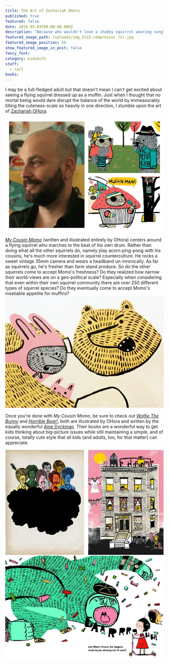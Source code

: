 ```yaml
---
title: The Art of Zachariah OHora
published: true
featured: false
date: 2016-05-03T09:00:00.000Z
description: "Because who wouldn't love a chubby squirrel wearing sunglasses?"
featured_image_path: /uploads/img_5115-compressor (1).jpg
featured_image_position: 50
show_featured_image_in_post: false
fancy_font:
category: kidsmith
staff:
  - carl
books:
---
```



I may be a full-fledged adult but that doesn't mean I can't get excited about seeing a flying squirrel dressed up as a muffin. Just when I thought that no mortal being would dare disrupt the balance of the world by immeasurably tilting the cuteness-scale so heavily in one direction, I stumble upon the art of&nbsp;[Zachariah OHora](http://www.zohora.com). &nbsp;

![full-img](/uploads/versions/recbmark-01-compressor---x----850-607x---.jpg)

[*My Cousin Momo*](http://www.brooklinebooksmith-shop.com/book/9780803740112)&nbsp;(written and illustrated entirely by OHora) centers around a flying squirrel who marches to the beat of his own drum. Rather than doing what all the other squirrels do, namely play acorn ping-pong with his cousins, he's much more interested in squirrel counterculture. He rocks a sweet vintage 35mm camera and wears a headband un-inronically. As far as squirrels go, he's fresher than farm stand produce. So do the other squirrels come to accept Momo's freshness? Do they realized how narrow their world-views are on a geo-political scale? Especially when considering that even within their own squirrel community there are over 250 different types of squirrel species? Do they eventually come to accept Momo's insatiable appetite for muffins?
<br>![full-img](/uploads/versions/img_5167-compressor---x----1000-703x---.jpg)

Once you're done with *My Cousin Momo*, be sure to check out [*Wolfie The Bunny*](http://www.brooklinebooksmith-shop.com/book/9780316226141) and [*Horrible Bear!*](http://www.brooklinebooksmith-shop.com/book/9780316282833), both are illustrated by OHora and written by the equally wonderful&nbsp;[Ame Dyckman](http://www.amedyckman.com/home.html). Their books are a wonderful way to get kids thinking about big-picture issues while still maintaining a simple, and of course, totally cute style that all kids (and adults, too, for that matter) can appreciate.&nbsp;

![full-img](/uploads/versions/anthology-mag-blog-artists-ohora-02-compressor---x----600-396x---.jpg)
<br>![full-img](/uploads/versions/12misbehavior-span-videolarge-compressor---x----768-507x---.jpg)